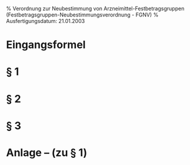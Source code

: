 % Verordnung zur Neubestimmung von Arzneimittel-Festbetragsgruppen  (Festbetragsgruppen-Neubestimmungsverordnung - FGNV)
% Ausfertigungsdatum: 21.01.2003
 
# Eingangsformel

# § 1

# § 2

# § 3

# Anlage – (zu § 1)
